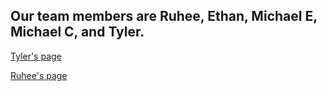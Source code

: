 ## Our team members are Ruhee, Ethan, Michael E, Michael C, and Tyler.


[Tyler's page](tyler.md)

[Ruhee's page](ruheeC.md)
